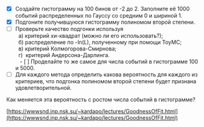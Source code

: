- [x] Создайте гистограмму на 100 бинов от -2 до 2. Заполните её 1000 событий распределенных по Гауссу со средним 0 и шириной 1.
- [x] Подгоните получившуюся гистограмму полиномом второй степени.  
- [ ] Проверьте качество подгонки используя  
  а) критерий хи-квадрат (можно ли его использовать?);  
  б) распределение по -ln(L), полученному при помощи ToyMC;  
  в) критерий Колмогорова-Смирнова;  
  г)  критерий Андерсона-Дарлинга.  
  
 - [ ] Проделайте то же самое для числа событий в гистограмме 100 и 5000.  
- [ ] Для каждого метода определить какова вероятность для каждого из критериев, что подгонка полиномом второй степени будет признана удовлетворительной.  

Как меняется эта вероятность с ростом числа событий в гистограмме?

[https://wwwsnd.inp.nsk.su/~kardapo/lectures/GoodnessOfFit.html](https://wwwsnd.inp.nsk.su/~kardapo/lectures/GoodnessOfFit.html)
